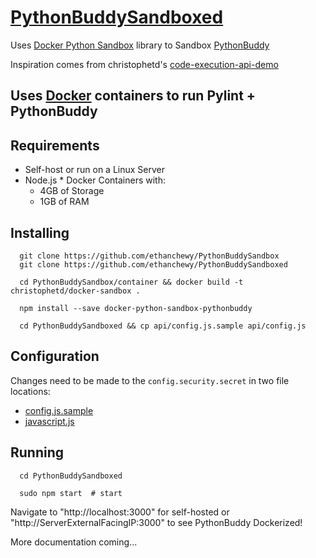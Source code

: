 
# [PythonBuddySandboxed][]

Uses [Docker Python Sandbox][] library to Sandbox [PythonBuddy][]

Inspiration comes from christophetd's [code-execution-api-demo][]

##  Uses [Docker][] containers to run Pylint + PythonBuddy


## Requirements 
  
   * Self-host or run on a Linux Server 
   *  Node.js
    * Docker Containers with:
      * 4GB of Storage
      * 1GB of RAM

## Installing

```shell
  git clone https://github.com/ethanchewy/PythonBuddySandbox
  git clone https://github.com/ethanchewy/PythonBuddySandboxed
  
  cd PythonBuddySandbox/container && docker build -t christophetd/docker-sandbox .
  
  npm install --save docker-python-sandbox-pythonbuddy 
  
  cd PythonBuddySandboxed && cp api/config.js.sample api/config.js
```

## Configuration

Changes need to be made to the `config.security.secret` in two file locations:

   * [config.js.sample]("api/config.js.sample") 
   * [javascript.js]("www/static/js/javascript.js")


## Running

```shell
  cd PythonBuddySandboxed

  sudo npm start  # start
```

Navigate to "http://localhost:3000" for self-hosted or "http://ServerExternalFacingIP:3000" to see PythonBuddy Dockerized!

More documentation coming...

  [PythonBuddySandboxed]: https://github.com/ethanchewy/PythonBuddySandboxed
  [Docker Python Sandbox]: https://github.com/christophetd/docker-python-sandbox
  [PythonBuddy]: https://github.com/ethanchewy/PythonBuddy
  [Docker]: https://github.com/christophetd/docker-python-sandbox
  [code-execution-api-demo]: https://github.com/christophetd/code-execution-api-demo
